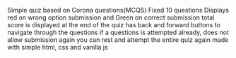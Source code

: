 Simple quiz based on Corona questions(MCQS)
Fixed 10 questions
Displays red on wrong option submission and Green on correct submission
total score is displayed at the end of the quiz
has back and forward buttons to navigate through the questions
if a questions is attempted already, does not allow submission again
you can rest and attempt the entire quiz again
made with simple html, css and vanilla js